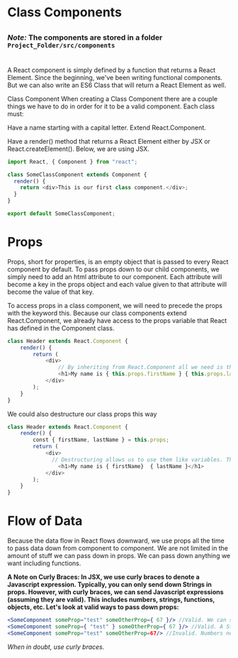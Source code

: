 ## <h1> Class Components </h1>

## <h3> _Note:_ The components are stored in a folder ```Project_Folder/src/components```  </h3>

<p>

#
A React component is simply defined by a function that returns a React Element. Since the beginning, we've been writing functional components. But we can also write an ES6 Class that will return a React Element as well.

Class Component
When creating a Class Component there are a couple things we have to do in order for it to be a valid component. Each class must:

Have a name starting with a capital letter.
Extend React.Component. 

Have a render() method that returns a React Element either by JSX or React.createElement(). Below, we are using JSX.
</p>

```javascript
import React, { Component } from "react";

class SomeClassComponent extends Component {
  render() {
    return <div>This is our first class component.</div>;
  }
}

export default SomeClassComponent;
```
# <h1>Props </h1>
Props, short for properties, is an empty object that is passed to every React component by default. To pass props down to our child components, we simply need to add an html attribute to our component. Each attribute will become a key in the props object and each value given to that attribute will become the value of that key.

To access props in a class component, we will need to precede the props with the keyword this. Because our class components extend React.Component, we already have access to the props variable that React has defined in the Component class.

```jsx
class Header extends React.Component {
    render() {
        return (
            <div>
                // By inheriting from React.Component all we need is the "this" keyword in front of props.
                <h1>My name is { this.props.firstName } { this.props.lastName }</h1>
            </div>
        );
    }
}
```

We could also destructure our class props this way

```jsx
class Header extends React.Component {
    render() {
        const { firstName, lastName } = this.props;
        return (
            <div>
              // Destructuring allows us to use them like variables. This is just a small amount of syntactical sugar.
                <h1>My name is { firstName}  { lastName }</h1>
            </div>
        );
    }
}
```
# <h1>Flow of Data</h1>
Because the data flow in React flows downward, we use props all the time to pass data down from component to component. We are not limited in the amount of stuff we can pass down in props. We can pass down anything we want including functions.

__A Note on Curly Braces: In JSX, we use curly braces to denote a Javascript expression. Typically, you can only send down Strings in props. However, with curly braces, we can send Javascript expressions (assuming they are valid). This includes numbers, strings, functions, objects, etc. Let's look at valid ways to pass down props:__

```jsx
<SomeComponent someProp="test" someOtherProp={ 67 }/> //Valid. We can send normal strings, but in numbers need curly braces
<SomeComponent someProp={ "test" } someOtherProp={ 67 }/> //Valid. A String is still a Javascript expression
<SomeComponent someProp="test" someOtherProp=67/> //Invalid. Numbers need curly braces
````

*When in doubt, use curly braces.*